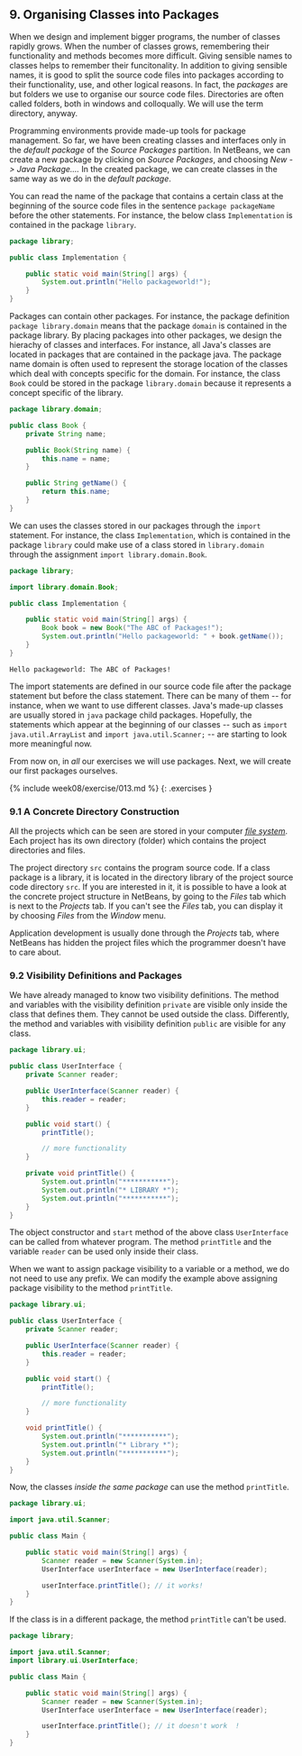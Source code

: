 ## 9. Organising Classes into Packages

When we design and implement bigger programs, the number of classes rapidly grows. When the number of classes grows, remembering their functionality and methods becomes more difficult. Giving sensible names to classes helps to remember their funcitonality. In addition to giving sensible names, it is good to split the source code files into packages according to their functionality, use, and other logical reasons. In fact, the *packages* are but folders we use to organise our source code files. Directories are often called folders, both in windows and colloqually. We will use the term directory, anyway.

Programming environments provide made-up tools for package management. So far, we have been creating classes and interfaces only in the *default package* of the *Source Packages* partition. In NetBeans, we can create a new package by clicking on *Source Packages*, and choosing *New -> Java Package....* In the created package, we can create classes in the same way as we do in the *default package*.

You can read the name of the package that contains a certain class at the beginning of the source code files in the sentence `package packageName` before the other statements. For instance, the below class `Implementation` is contained in the package `library`.

```java
package library;

public class Implementation {

    public static void main(String[] args) {
        System.out.println("Hello packageworld!");
    }
}
```

Packages can contain other packages. For instance, the package definition `package library.domain` means that the package `domain` is contained in the package library. By placing packages into other packages, we design the hierachy of classes and interfaces. For instance, all Java's classes are located in packages that are contained in the package java. The package name domain is often used to represent the storage location of the classes which deal with concepts specific for the domain. For instance, the class `Book` could be stored in the package `library.domain` because it represents a concept specific of the library.

```java
package library.domain;

public class Book {
    private String name;

    public Book(String name) {
        this.name = name;
    }

    public String getName() {
        return this.name;
    }
}
```

We can uses the classes stored in our packages through the `import` statement. For instance, the class `Implementation`, which is contained in the package `library` could make use of a class stored in `library.domain` through the assignment `import library.domain.Book`.

```java
package library;

import library.domain.Book;

public class Implementation {

    public static void main(String[] args) {
        Book book = new Book("The ABC of Packages!");
        System.out.println("Hello packageworld: " + book.getName());
    }
}
```

```output
Hello packageworld: The ABC of Packages!
```

The import statements are defined in our source code file after the package statement but before the class statement. There can be many of them -- for instance, when we want to use different classes. Java's made-up classes are usually stored in `java` package child packages. Hopefully, the statements which appear at the beginning of our classes -- such as `import java.util.ArrayList` and `import java.util.Scanner;` -- are starting to look more meaningful now.

From now on, in *all* our exercises we will use packages. Next, we will create our first packages ourselves.

{% include week08/exercise/013.md %}
{: .exercises }

### 9.1 A Concrete Directory Construction

All the projects which can be seen are stored in your computer *[file system](http://en.wikipedia.org/wiki/File_system)*. Each project has its own directory (folder) which contains the project directories and files.

The project directory `src` contains the program source code. If a class package is a library, it is located in the directory library of the project source code directory `src`. If you are interested in it, it is possible to have a look at the concrete project structure in NetBeans, by going to the *Files* tab which is next to the *Projects* tab. If you can't see the *Files* tab, you can display it by choosing *Files* from the *Window* menu.

Application development is usually done through the *Projects* tab, where NetBeans has hidden the project files which the programmer doesn't have to care about.

### 9.2 Visibility Definitions and Packages

We have already managed to know two visibility definitions. The method and variables with the visibility definition `private` are visible only inside the class that defines them. They cannot be used outside the class. Differently, the method and variables with visibility definition `public` are visible for any class.

```java
package library.ui;

public class UserInterface {
    private Scanner reader;

    public UserInterface(Scanner reader) {
        this.reader = reader;
    }

    public void start() {
        printTitle();

        // more functionality
    }

    private void printTitle() {
        System.out.println("***********");
        System.out.println("* LIBRARY *");
        System.out.println("***********");
    }
}
```

The object constructor and `start` method of the above class `UserInterface` can be called from whatever program. The method `printTitle` and the variable `reader` can be used only inside their class.

When we want to assign package visibility to a variable or a method, we do not need to use any prefix. We can modify the example above assigning package visibility to the method `printTitle`.

```java
package library.ui;

public class UserInterface {
    private Scanner reader;

    public UserInterface(Scanner reader) {
        this.reader = reader;
    }

    public void start() {
        printTitle();

        // more functionality
    }

    void printTitle() {
        System.out.println("***********");
        System.out.println("* Library *");
        System.out.println("***********");
    }
}
```

Now, the classes *inside the same package* can use the method `printTitle`.

```java
package library.ui;

import java.util.Scanner;

public class Main {

    public static void main(String[] args) {
        Scanner reader = new Scanner(System.in);
        UserInterface userInterface = new UserInterface(reader);

        userInterface.printTitle(); // it works!
    }
}
```

If the class is in a different package, the method `printTitle` can't be used.

```java
package library;

import java.util.Scanner;
import library.ui.UserInterface;

public class Main {

    public static void main(String[] args) {
        Scanner reader = new Scanner(System.in);
        UserInterface userInterface = new UserInterface(reader);

        userInterface.printTitle(); // it doesn't work  !
    }
}
```


